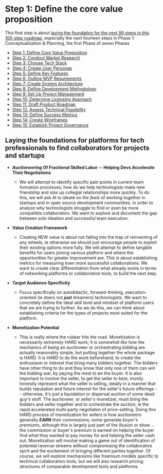 # Step 1: Define the core value proposition

This first step is about [laying the foundation for the next 99 steps in this 100-step roadmap](#laying-the-foundations-for-platforms-for-tech-professionals-to-find-collaborators-for-projects-and-startups), especially the next fourteen steps in Phase 1: Conceptualization & Planning, the first Phase of seven Phases

- [Step 1: Define Core Value Proposition](nested/sub-chapter_A.1.md)
- [Step 2: Conduct Market Research](nested/sub-chapter_A.2.md)
- [Step 3: Choose Tech Stack](nested/sub-chapter_A.3.md)
- [Step 4: Create User Personas](nested/sub-chapter_A.4.md)
- [Step 5: Define Key Features](nested/sub-chapter_A.5.md)
- [Step 6: Outline MVP Requirements](nested/sub-chapter_A.6.md)
- [Step 7: Create System Architecture](nested/sub-chapter_A.7.md)
- [Step 8: Define Development Methodology](nested/sub-chapter_A.8.md)
- [Step 9: Set Up Project Management](nested/sub-chapter_A.9.md)
- [Step 10: Determine Licensing Approach](nested/sub-chapter_A.10.md)
- [Step 11: Draft Product Roadmap](nested/sub-chapter_A.11.md)
- [Step 12: Assess Technical Feasibility](nested/sub-chapter_A.12.md)
- [Step 13: Define Success Metrics](nested/sub-chapter_A.13.md)
- [Step 14: Create Wireframes](nested/sub-chapter_A.14.md)
- [Step 15: Establish Project Governance](nested/sub-chapter_A.15.md)

## Laying the foundations for platforms for tech professionals to find collaborators for projects and startups

* ***Auctioneering* Of Fractional Skilled Labor -- Helping Devs Accelerate Their Negotiations**

  * We will attempt to identify specific pain points in current team formation processes; how do we help technologists make new friendship and size up collegial relationships more quickly. To do this, we will ask AI to ideate on *the feels* of working together in startups and in open source development communities, in order to analyze why technologists struggle to find or even be more compatible collaborators. We want to explore and document the gap between solo ideation and successful team execution.

* **Value Creation Framework**
  * Creating NEW value is about not falling into the trap of reinventing of any wheels, ie otherwise we should just encourage people to exploit their existing options more fully. We will attempt to define tangible benefits for users joining various platform and where the opportunities for greater improvement are. This is about establishing metrics for measuring even more successful collaborations. We want to create clear differentiation from what already exists in terms of networking platforms or collaboration tools, to build the next step.

* **Target Audience Specificity**
  * Focus specifically on autodidactic, forward-thinkng, execution-oriented (ie doers not ***just*** dreamers) technologists. We want to concretely define the ideal skill level and mindset of platform users that we are trying to further. As we do this, we can think about establishing criteria for the types of projects most suited for the platform.

* **Monetization Potential**
  * This is really where the rubber hits the road. Monetization is necessarily extremely HARD work; it is *somewhat like* how the mechanics of being an auctioneer or orchestrating bidding are actually reasonably simple, but putting together the whole package is HARD. It is HARD to do the work beforehand, to create the enthusiasm or interest that bring many bidders together. The bidders have other thing to do and they know that only one of them can *win* the bidding war, by paying the most to be the buyer. It is also important to involve the seller, to get the seller to best, mostly honestly represent what the seller is selling, ideally in a manner that builds reputation and future interest for the seller's future offerings -- otherwise, it's just a liquidation or dispersal auction of some dead guy's stuff. The auctioneer, or seller's monetizer, must bring the bidders and seller together and to orchestrate the auction, ie the rapid accelerated multi-party negotiaton of price-setting. Doing this HARD process of monetization for sellers is how auctioneers generally ***EARN*** their commissions; some generate *buyer's premiums*, although this is largely just part of the illusion or show ... the commission or buyer's premium is earned on helping the buyer find what they wanted to pay money for and helping the seller cash out. Monetization will involve making a game out of identification of potential revenue streams without compromising the collaborative spirit and the excitement of bringing different parties together. Of course, we will explore mechanisms like freemium models specific to technical collaboration tools, but we will also research pricing structures of comparable development tools and platforms.